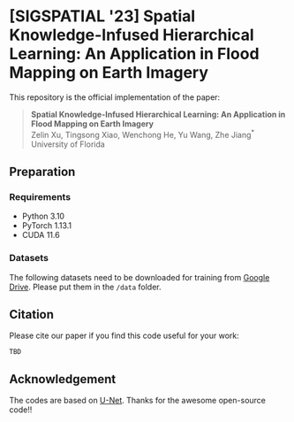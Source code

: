 # [SIGSPATIAL '23] Spatial Knowledge-Infused Hierarchical Learning: An Application in Flood Mapping on Earth Imagery 
This repository is the official implementation of the paper: 
> **Spatial Knowledge-Infused Hierarchical Learning: An Application in Flood Mapping on Earth Imagery** <br>
> Zelin Xu, Tingsong Xiao, Wenchong He, Yu Wang, Zhe Jiang<sup>*</sup> <br>
> University of Florida

## Preparation
### Requirements
- Python 3.10
- PyTorch 1.13.1
- CUDA 11.6
### Datasets
The following datasets need to be downloaded for training from [Google Drive](https://drive.google.com/drive/folders/1-lIMF7hMO6NZ80jhLzWi4jWPEg4l58fy). Please put them in the `/data` folder.

## Citation
Please cite our paper if you find this code useful for your work:
```
TBD
```

## Acknowledgement
The codes are based on [U-Net](https://github.com/milesial/Pytorch-UNet). Thanks for the awesome open-source code!!
